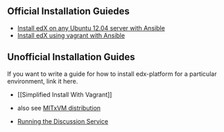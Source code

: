 ## Official Installation Guiedes
* [Install edX on any Ubuntu 12.04 server with Ansible](https://github.com/edx/configuration/wiki#installing-edx-on-a-single-ubuntu-1204-precise-server)
* [Install edX using vagrant with Ansible](https://github.com/edx/configuration/wiki#installing-edx-on-a-single-ubuntu-1204-virtual-machine-with-vagrant)


## Unofficial Installation Guides
If you want to write a guide for how to install edx-platform for a particular environment, link it here.

* [[Simplified Install With Vagrant]]
* also see [MITxVM distribution](https://people.csail.mit.edu/ichuang/edx/)

* [Running the Discussion Service](https://github.com/edx/edx-platform/blob/master/docs/internal/discussion.md)